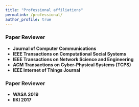 ```yaml
---
title: "Professional affiliations"
permalink: /professional/
author_profile: true
---
```


### <i class="fa fa-fw fa-lightbulb" aria-hidden="true"></i> Paper Reviewer
  * **Journal of Computer Communications** 
  * **IEEE Transactions on Computational Social Systems**
  * **IEEE Transactions on Network Science and Engineering**
  * **ACM Transactions on Cyber-Physical Systems (TCPS)**
  * **IEEE Internet of Things Journal**

### <i class="fa fa-fw fa-lightbulb" aria-hidden="true"></i> Paper Reviewer
  * **WASA 2019** 
  * **IIKI 2017** 



